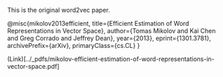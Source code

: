 This is the original word2vec paper.

@misc{mikolov2013efficient,
      title={Efficient Estimation of Word Representations in Vector Space}, 
      author={Tomas Mikolov and Kai Chen and Greg Corrado and Jeffrey Dean},
      year={2013},
      eprint={1301.3781},
      archivePrefix={arXiv},
      primaryClass={cs.CL}
}

(Link)[../_pdfs/mikolov-efficient-estimation-of-word-representations-in-vector-space.pdf]